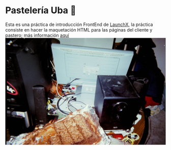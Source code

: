 # Pastelería Uba 🥧
Esta es una práctica de introducción FrontEnd de [LaunchX](https://github.com/LaunchX-InnovaccionVirtual), la práctica consiste en hacer la maquetación HTML para las páginas del cliente y pastero; más información [aquí](https://github.com/LaunchX-InnovaccionVirtual/FrontEnd-Mision/tree/main/02%20-%20HTML/practicas) 
![Img del proyecto](./img/computer_cake.jpg)